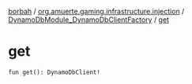 [borbah](../../index.md) / [org.amuerte.gaming.infrastructure.injection](../index.md) / [DynamoDbModule_DynamoDbClientFactory](index.md) / [get](./get.md)

# get

`fun get(): DynamoDbClient!`
